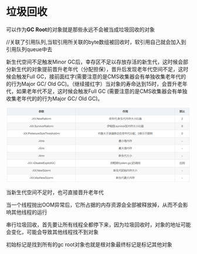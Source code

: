 # 垃圾回收

可以作为**GC Root**的对象就是那些永远不会被当成垃圾回收的对象

//关联了引用队列,当软引用所关联的byte数组被回收时，软引用自己就会加入到引用队列queue中去

新生代空间不足触发Minor GC后，幸存区不足以存放存活的新生代，这时候会部分新生代的对象提前晋升老年代（分配担保），晋升后发现老年代空间不足，这时候会触发Full GC，接前面红字(需要注意的是CMS收集器会有单独收集老年代的的行为Major GC/ Old GC)。（继续接红字）当对象的寿命达到15时，会晋升老年代，如果老年代不足，这时候会触发Full GC (需要注意的是CMS收集器会有单独收集老年代的的行为Major GC/ Old GC)。

<img src="img/image-20231218235356931.png" alt="image-20231218235356931" style="zoom:67%;" />

当新生代空间不足时，也可直接晋升老年代

当一个线程抛出OOM异常后，它所占据的内存资源会全部被释放掉，从而不会影响其他线程的运行



串行垃圾回收，首先要让所有线程全都停下来，因为垃圾回收时，对象的地址可能会变化，可能会导致其他线程找不到对象



初始标记是找到所有的gc root对象也就是根对象最终标记是标记其他对象





